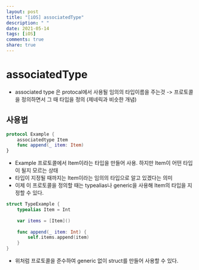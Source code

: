 ```yaml
---
layout: post
title: "[iOS] associatedType"
description: " "
date: 2021-05-14
tags: [iOS]
comments: true
share: true
---
```


# associatedType
- associated type 은 protocal에서 사용될 임의의 타입이름을 주는것 -> 프로토콜을 정의하면서 그 때 타입을 정의 (제네릭과 비슷한 개념)     

## 사용법
```swift
protocol Example {
    associatedtype Item
    func append(_ item: Item)
}
```

- Example 프로토콜에서 Item이라는 타입을 만들어 사용. 하지만 Item이 어떤 타입이 될지 모르는 상태 
- 타입이 지정될 때까지는 Item이라는 임의의 타입으로 알고 있겠다는 의미
- 이제 이 프로토콜을 정의할 때는 typealias나 generic을 사용해 Item의 타입을 지정할 수 있다.    

```swift
struct TypeExample {
    typealias Item = Int
    
    var items = [Item]()
    
    func append(_ item: Int) {
        self.items.append(item)
    }
}
```
- 위처럼 프로토콜을 준수하여 generic 없이 struct를 만들어 사용할 수 있다.
